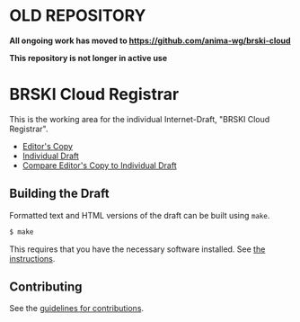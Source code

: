 # OLD REPOSITORY

**All ongoing work has moved to https://github.com/anima-wg/brski-cloud**

**This repository is not longer in active use**

# BRSKI Cloud Registrar

This is the working area for the individual Internet-Draft, "BRSKI Cloud Registrar".

* [Editor's Copy](https://upros.github.io/brski-cloud/#go.draft-friel-anima-brski-cloud.html)
* [Individual Draft](https://tools.ietf.org/html/draft-friel-anima-brski-cloud)
* [Compare Editor's Copy to Individual Draft](https://upros.github.io/brski-cloud/#go.draft-friel-anima-brski-cloud.diff)

## Building the Draft

Formatted text and HTML versions of the draft can be built using `make`.

```sh
$ make
```

This requires that you have the necessary software installed.  See
[the instructions](https://github.com/martinthomson/i-d-template/blob/master/doc/SETUP.md).


## Contributing

See the
[guidelines for contributions](https://github.com/upros/brski-cloud/blob/master/CONTRIBUTING.md).
